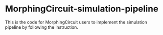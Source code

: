 # MorphingCircuit-simulation-pipeline
This is the code for MorphingCircuit users to implement the simulation pipeline by following the instruction. 
